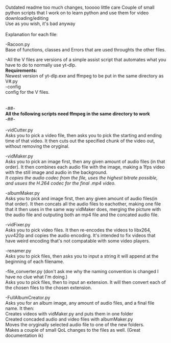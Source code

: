 Outdated readme
too much changes, tooooo little care
Couple of small python scripts that I work on to learn python and use them for video downloading/editing\
Use as you wish, it's bad anyway\
\
Explanation for each file:

-Racoon.py\
Base of functions, classes and Errors that are used throughts the other files.

-All the V files are versions of a simple assist script that automates what you have to do to normally use yt-dlp.\
**Requirements:**\
Newest version of yt-dlp.exe and ffmpeg to be put in the same directory as V#.py\
-config\
config for the V files.\
\
\
-##-\
**All the following scripts need ffmpeg in the same directory to work**\
-##-\
\
-vidCutter.py\
Asks you to pick a video file, then asks you to pick the starting and ending time of that video. It then cuts out the specified chunk of the video out, without removing the oryginal.

-vidMaker.py\
Asks you to pick an image first, then any given amount of audio files (in that order). It then combines each audio file with the image, making a 1fps video with the still image and audio in the background.\
*It copies the audio codec from the file, uses the highest bitrate possible, and usues the H.264 codec for the final .mp4 video.*

-albumMaker.py\
Asks you to pick and image first, then any given amount of audio files(in that order). It then concats all the audio files to eachother, making one file that it then uses in the same way vidMaker does, merging the picture with the audio file and outputing both an mp4 file and the concated audio file.

-vidFixer.py\
Asks you to pick video files. It then re-encodes the videos to libx264, yuv420p and copies the audio encoding. It's intended to fix videos that have weird encoding that's not compatable with some video players.

-renamer.py\
Asks you to pick files, then asks you to input a string it will append at the beginning of each filename.

-file_converter.py (don't ask me why the naming convention is changed I have no clue what I'm doing.)\
Asks you to pick files, then to input an extension. It will then convert each of the chosen files to the chosen extension.

-FullAlbumCreator.py\
Asks you for an album image, any amount of audio files, and a final file name. It then:\
Creates videos with vidMaker.py and puts them in one folder\
Created concaded audio and video files with albumMaker.py\
Moves the oryginally selected audio file to one of the new folders.\
Makes a couple of small QoL changes to the files as well. (Great documentation ik)

